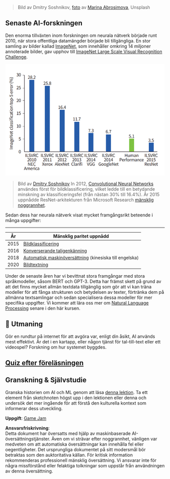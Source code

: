 > Bild av Dmitry Soshnikov, [foto](https://unsplash.com/photos/r8LmVbUKgns) av [Marina Abrosimova](https://unsplash.com/@abrosimova_marina_foto), Unsplash

## Senaste AI-forskningen

Den enorma tillväxten inom forskningen om neurala nätverk började runt 2010, när stora offentliga datamängder började bli tillgängliga. En stor samling av bilder kallad [ImageNet](https://en.wikipedia.org/wiki/ImageNet), som innehåller omkring 14 miljoner annoterade bilder, gav upphov till [ImageNet Large Scale Visual Recognition Challenge](https://image-net.org/challenges/LSVRC/).

![ILSVRC Noggrannhet](../../../../lessons/1-Intro/images/ilsvrc.gif)

> Bild av [Dmitry Soshnikov](http://soshnikov.com)
In 2012, [Convolutional Neural Networks](../4-ComputerVision/07-ConvNets/README.md) användes först för bildklassificering, vilket ledde till en betydande minskning av klassificeringsfel (från nästan 30% till 16.4%). År 2015 uppnådde ResNet-arkitekturen från Microsoft Research [mänsklig noggrannhet](https://doi.org/10.1109/ICCV.2015.123).

Sedan dess har neurala nätverk visat mycket framgångsrikt beteende i många uppgifter:

---

År | Mänsklig paritet uppnådd
-----|--------
2015 | [Bildklassificering](https://doi.org/10.1109/ICCV.2015.123)
2016 | [Konverserande taligenkänning](https://arxiv.org/abs/1610.05256)
2018 | [Automatisk maskinöversättning](https://arxiv.org/abs/1803.05567) (kinesiska till engelska)
2020 | [Bildtextning](https://arxiv.org/abs/2009.13682)

Under de senaste åren har vi bevittnat stora framgångar med stora språkmodeller, såsom BERT och GPT-3. Detta har främst skett på grund av att det finns mycket allmän textdata tillgänglig som gör att vi kan träna modeller för att fånga strukturen och betydelsen av texter, förtränka dem på allmänna textsamlingar och sedan specialisera dessa modeller för mer specifika uppgifter. Vi kommer att lära oss mer om [Natural Language Processing](../5-NLP/README.md) senare i den här kursen.

## 🚀 Utmaning

Gör en rundtur på internet för att avgöra var, enligt din åsikt, AI används mest effektivt. Är det i en kartapp, eller någon tjänst för tal-till-text eller ett videospel? Forskning om hur systemet byggdes.

## [Quiz efter föreläsningen](https://red-field-0a6ddfd03.1.azurestaticapps.net/quiz/201)

## Granskning & Självstudie

Granska historien om AI och ML genom att läsa [denna lektion](https://github.com/microsoft/ML-For-Beginners/tree/main/1-Introduction/2-history-of-ML). Ta ett element från sketchnoten högst upp i den lektionen eller denna och undersök det mer ingående för att förstå den kulturella kontext som informerar dess utveckling.

**Uppgift**: [Game Jam](assignment.md)

**Ansvarsfriskrivning**:  
Detta dokument har översatts med hjälp av maskinbaserade AI-översättningstjänster. Även om vi strävar efter noggrannhet, vänligen var medveten om att automatiska översättningar kan innehålla fel eller oegentligheter. Det ursprungliga dokumentet på sitt modersmål bör betraktas som den auktoritativa källan. För kritisk information rekommenderas professionell mänsklig översättning. Vi ansvarar inte för några missförstånd eller felaktiga tolkningar som uppstår från användningen av denna översättning.